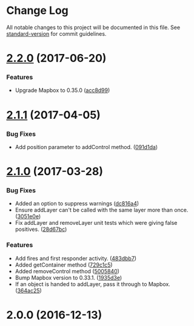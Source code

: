 # Change Log

All notable changes to this project will be documented in this file. See [standard-version](https://github.com/conventional-changelog/standard-version) for commit guidelines.

<a name="2.2.0"></a>
# [2.2.0](https://github.com/airmap/js-map-sdk/compare/v2.1.1...v2.2.0) (2017-06-20)


### Features

* Upgrade Mapbox to 0.35.0 ([acc8d99](https://github.com/airmap/js-map-sdk/commit/acc8d99))



<a name="2.1.1"></a>
# [2.1.1](https://github.com/airmap/js-map-sdk/compare/v2.1.0...v2.1.1) (2017-04-05)


### Bug Fixes

* Add position parameter to addControl method. ([091d1da](https://github.com/airmap/js-map-sdk/commit/091d1da))



<a name="2.1.0"></a>
# [2.1.0](https://github.com/airmap/js-map-sdk/compare/v2.0.0...v2.1.0) (2017-03-28)


### Bug Fixes

* Added an option to suppress warnings ([dc816a4](https://github.com/airmap/js-map-sdk/commit/dc816a4))
* Ensure addLayer can't be called with the same layer more than once. ([3051e0e](https://github.com/airmap/js-map-sdk/commit/3051e0e))
* Fix addLayer and removeLayer unit tests which were giving false positives. ([28d67bc](https://github.com/airmap/js-map-sdk/commit/28d67bc))


### Features

* Add fires and first responder activity. ([483dbb7](https://github.com/airmap/js-map-sdk/commit/483dbb7))
* Added getContainer method ([729c1c5](https://github.com/airmap/js-map-sdk/commit/729c1c5))
* Added removeControl method ([5005840](https://github.com/airmap/js-map-sdk/commit/5005840))
* Bump Mapbox version to 0.33.1. ([1935d3e](https://github.com/airmap/js-map-sdk/commit/1935d3e))
* If an object is handed to addLayer, pass it through to Mapbox. ([364ac25](https://github.com/airmap/js-map-sdk/commit/364ac25))



<a name="2.0.0"></a>
# 2.0.0 (2016-12-13)
